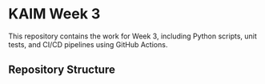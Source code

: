 # KAIM Week 3

This repository contains the work for Week 3, including Python scripts, unit tests, and CI/CD pipelines using GitHub Actions. 

## Repository Structure
